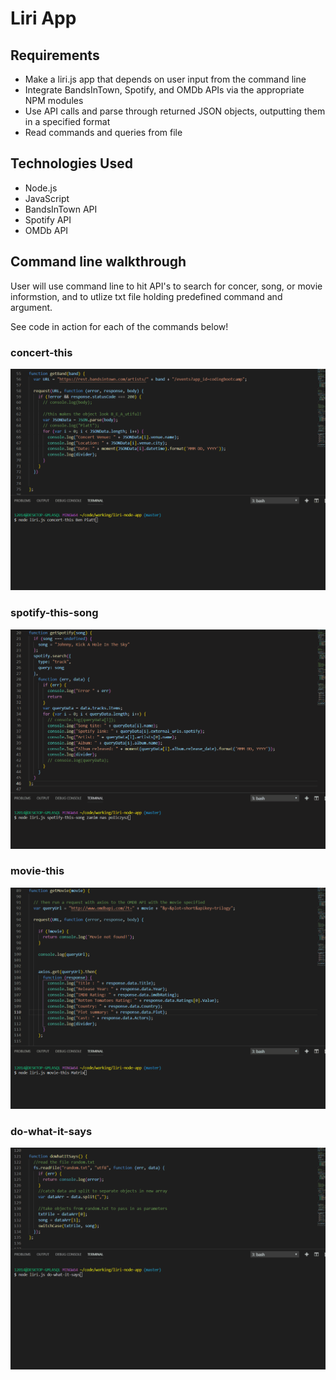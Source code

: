 # Liri App

## Requirements
* Make a liri.js app that depends on user input from the command line
* Integrate BandsInTown, Spotify, and OMDb APIs via the appropriate NPM modules
* Use API calls and parse through returned JSON objects, outputting them in a specified format
* Read commands and queries from file
## Technologies Used
* Node.js
* JavaScript
* BandsInTown API 
* Spotify API 
* OMDb API 


## Command line walkthrough 

User will use command line to hit API's to search for concer, song, or movie informstion, and to utlize txt file holding predefined command and argument.

See code in action for each of the commands below!

### concert-this



![concert-this](HW_GIFS/concert-this.gif)


### spotify-this-song

![concert-this](HW_GIFS/spotify-this-song.gif)


### movie-this
![concert-this](HW_GIFS/movie-this.gif)


### do-what-it-says
![concert-this](HW_GIFS/do-what-it-says.gif)


